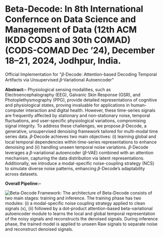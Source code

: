 # Beta-Decode: In 8th International Confernce on Data Science and Management of Data (12th ACM IKDD CODS and 30th COMAD) (CODS-COMAD Dec ’24), December 18–21, 2024, Jodhpur, India.

Official Implementation for "𝛽-Decode: Attention-based Decoding Temporal Artifacts via Unsupervised 𝛽-Variational Autoencoder"



**Abstract:-** Physiological sensing modalities, such as Electroencephalography (EEG), Galvanic Skin Response (GSR), and Photoplethysmography (PPG), provide detailed representations of cognitive and physiological states, proving invaluable for applications in human-computer interaction and digital health. However, these time-series signals
are frequently affected by stationary and non-stationary noise, temporal fluctuations, and user-specific physiological variations, compromising signal integrity. To address these challenges, we propose 𝛽-Decode, a generative, unsupervised denoising framework tailored for multi-modal time series data. 𝛽-Decode achieves two
main objectives: (i) learning global and local temporal dependencies within time-series representations to enhance denoising and (ii) handling unseen temporal noise variations. 𝛽-Decode leverages a 𝛽-variational autoencoder (𝛽-VAE) combined with an attention mechanism, capturing the data distribution via latent representations. Additionally, we introduce a modal-specific noise-coupling strategy (NCS) to simulate diverse noise patterns, enhancing 𝛽-Decode’s adaptability across datasets.


**Overall Pipeline:-**

![Beta-Decode Framework: The architecture of Beta-Decode consists of two main stages: training and inference. The training phase has two modules: (i) a modal-specific noise coupling strategy applied to clean signals (x), (ii) followed by a dot-product attention-based beta-variational autoencoder module to learns the local and global temporal representation of the noisy signals and reconstructs the denoised signals. During inference phase, the trained model is applied to unseen Raw signals to separate noise and reconstruct denoised signals.](Beta_Decode.png)
